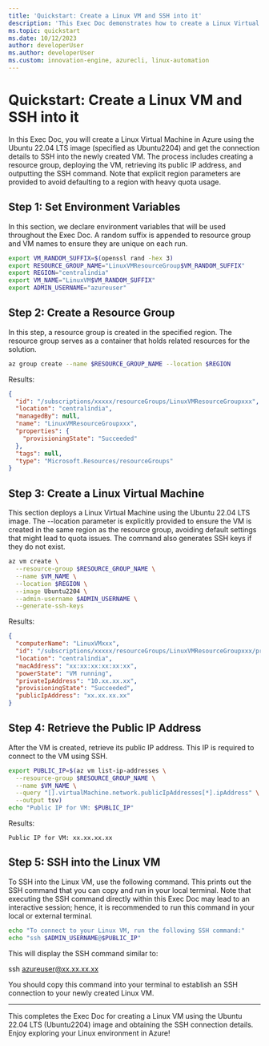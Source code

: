 ```yaml
---
title: 'Quickstart: Create a Linux VM and SSH into it'
description: 'This Exec Doc demonstrates how to create a Linux Virtual Machine in Azure using Azure CLI with the Ubuntu 22.04 LTS image and then provides instructions to SSH into it. The process uses environment variables and appends a random suffix to ensure resource uniqueness.'
ms.topic: quickstart
ms.date: 10/12/2023
author: developerUser
ms.author: developerUser
ms.custom: innovation-engine, azurecli, linux-automation
---
```


# Quickstart: Create a Linux VM and SSH into it

In this Exec Doc, you will create a Linux Virtual Machine in Azure using the Ubuntu 22.04 LTS image (specified as Ubuntu2204) and get the connection details to SSH into the newly created VM. The process includes creating a resource group, deploying the VM, retrieving its public IP address, and outputting the SSH command. Note that explicit region parameters are provided to avoid defaulting to a region with heavy quota usage.

## Step 1: Set Environment Variables

In this section, we declare environment variables that will be used throughout the Exec Doc. A random suffix is appended to resource group and VM names to ensure they are unique on each run.

```bash
export VM_RANDOM_SUFFIX=$(openssl rand -hex 3)
export RESOURCE_GROUP_NAME="LinuxVMResourceGroup$VM_RANDOM_SUFFIX"
export REGION="centralindia"
export VM_NAME="LinuxVM$VM_RANDOM_SUFFIX"
export ADMIN_USERNAME="azureuser"
```

## Step 2: Create a Resource Group

In this step, a resource group is created in the specified region. The resource group serves as a container that holds related resources for the solution.

```bash
az group create --name $RESOURCE_GROUP_NAME --location $REGION
```

Results:

<!-- expected_similarity=0.3 -->

```JSON
{
  "id": "/subscriptions/xxxxx/resourceGroups/LinuxVMResourceGroupxxx",
  "location": "centralindia",
  "managedBy": null,
  "name": "LinuxVMResourceGroupxxx",
  "properties": {
    "provisioningState": "Succeeded"
  },
  "tags": null,
  "type": "Microsoft.Resources/resourceGroups"
}
```

## Step 3: Create a Linux Virtual Machine

This section deploys a Linux Virtual Machine using the Ubuntu 22.04 LTS image. The --location parameter is explicitly provided to ensure the VM is created in the same region as the resource group, avoiding default settings that might lead to quota issues. The command also generates SSH keys if they do not exist.

```bash
az vm create \
  --resource-group $RESOURCE_GROUP_NAME \
  --name $VM_NAME \
  --location $REGION \
  --image Ubuntu2204 \
  --admin-username $ADMIN_USERNAME \
  --generate-ssh-keys
```

Results:

<!-- expected_similarity=0.3 -->

```JSON
{
  "computerName": "LinuxVMxxx",
  "id": "/subscriptions/xxxxx/resourceGroups/LinuxVMResourceGroupxxx/providers/Microsoft.Compute/virtualMachines/LinuxVMxxx",
  "location": "centralindia",
  "macAddress": "xx:xx:xx:xx:xx:xx",
  "powerState": "VM running",
  "privateIpAddress": "10.xx.xx.xx",
  "provisioningState": "Succeeded",
  "publicIpAddress": "xx.xx.xx.xx"
}
```

## Step 4: Retrieve the Public IP Address

After the VM is created, retrieve its public IP address. This IP is required to connect to the VM using SSH.

```bash
export PUBLIC_IP=$(az vm list-ip-addresses \
  --resource-group $RESOURCE_GROUP_NAME \
  --name $VM_NAME \
  --query "[].virtualMachine.network.publicIpAddresses[*].ipAddress" \
  --output tsv)
echo "Public IP for VM: $PUBLIC_IP"
```

Results:

<!-- expected_similarity=0.3 -->

```text
Public IP for VM: xx.xx.xx.xx
```

## Step 5: SSH into the Linux VM

To SSH into the Linux VM, use the following command. This prints out the SSH command that you can copy and run in your local terminal. Note that executing the SSH command directly within this Exec Doc may lead to an interactive session; hence, it is recommended to run this command in your local or external terminal.

```bash
echo "To connect to your Linux VM, run the following SSH command:"
echo "ssh $ADMIN_USERNAME@$PUBLIC_IP"
```

This will display the SSH command similar to:

ssh azureuser@xx.xx.xx.xx

You should copy this command into your terminal to establish an SSH connection to your newly created Linux VM.

---

This completes the Exec Doc for creating a Linux VM using the Ubuntu 22.04 LTS (Ubuntu2204) image and obtaining the SSH connection details. Enjoy exploring your Linux environment in Azure!